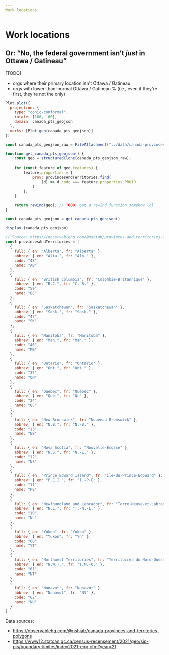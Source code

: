 ```yaml
---
Work locations
---
```


# Work locations
## Or: “No, the federal government isn’t _just_ in Ottawa / Gatineau”

[TODO]
- orgs where their primary location isn't Ottawa / Gatineau
- orgs with lower-than-normal Ottawa / Gatineau % (i.e., even if they're first, they're not the only)

```js
Plot.plot({
  projection: {
    type: "conic-conformal",
    rotate: [100, -60],
    domain: canada_pts_geojson
  },
  marks: [Plot.geo(canada_pts_geojson)]
})
```

```js
const canada_pts_geojson_raw = FileAttachment("../data/canada-provinces-territories.json").json()
```

```js
function get_canada_pts_geojson() {
	const geo = structuredClone(canada_pts_geojson_raw);
	
	for (const feature of geo.features) {
		feature.properties = {
			prov: provincesAndTerritories.find(
				(d) => d.code === feature.properties.PRUID
			)
		};
	}
	
	return rewind(geo); // TODO: get a rewind function somehow lol
}

const canada_pts_geojson = get_canada_pts_geojson()
```

```js
display (canada_pts_geojson)
```

```js
// Source: https://observablehq.com/@nshiab/provinces-and-territories-labels
const provincesAndTerritories = [
  {
    full: { en: "Alberta", fr: "Alberta" },
    abbrev: { en: "Alta.", fr: "Alb." },
    code: "48",
    name: "AB"
  },
  {
    full: { en: "British Columbia", fr: "Colombie-Britannique" },
    abbrev: { en: "B.C.", fr: "C.-B." },
    code: "59",
    name: "BC"
  },
  {
    full: { en: "Saskatchewan", fr: "Saskatchewan" },
    abbrev: { en: "Sask.", fr: "Sask." },
    code: "47",
    name: "SK"
  },
  {
    full: { en: "Manitoba", fr: "Manitoba" },
    abbrev: { en: "Man.", fr: "Man." },
    code: "46",
    name: "MB"
  },
  {
    full: { en: "Ontario", fr: "Ontario" },
    abbrev: { en: "Ont.", fr: "Ont." },
    code: "35",
    name: "ON"
  },
  {
    full: { en: "Quebec", fr: "Québec" },
    abbrev: { en: "Que.", fr: "Qc" },
    code: "24",
    name: "QC"
  },
  {
    full: { en: "New Brunswick", fr: "Nouveau-Brunswick" },
    abbrev: { en: "N.B.", fr: "N.-B." },
    code: "13",
    name: "NB"
  },
  {
    full: { en: "Nova Scotia", fr: "Nouvelle-Écosse" },
    abbrev: { en: "N.S.", fr: "N.-É." },
    code: "12",
    name: "NS"
  },
  {
    full: { en: "Prince Edward Island", fr: "Île-du-Prince-Édouard" },
    abbrev: { en: "P.E.I.", fr: "Î.-P-É" },
    code: "11",
    name: "PE"
  },
  {
    full: { en: "Newfoundland and Labrador", fr: "Terre-Neuve-et-Labrador" },
    abbrev: { en: "N.L.", fr: "T.-N.-L." },
    code: "10",
    name: "NL"
  },
  {
    full: { en: "Yukon", fr: "Yukon" },
    abbrev: { en: "Yukon", fr: "Yn" },
    code: "60",
    name: "YT"
  },
  {
    full: { en: "Northwest Territories", fr: "Territoires du Nord-Ouest" },
    abbrev: { en: "N.W.T.", fr: "T.N.-O." },
    code: "61",
    name: "NT"
  },
  {
    full: { en: "Nunavut", fr: "Nunavut" },
    abbrev: { en: "Nunavut", fr: "Nt" },
    code: "62",
    name: "NU"
  }
]
```

Data sources:
- https://observablehq.com/@nshiab/canada-provinces-and-territories-polygons
- https://www12.statcan.gc.ca/census-recensement/2021/geo/sip-pis/boundary-limites/index2021-eng.cfm?year=21
